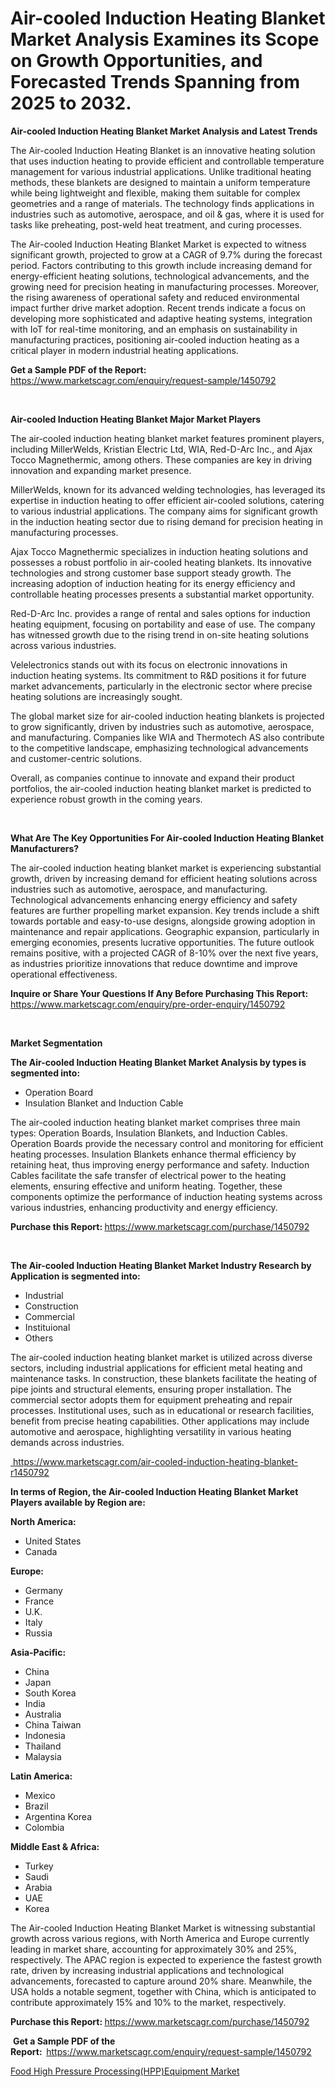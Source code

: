 <p><h1>Air-cooled Induction Heating Blanket Market Analysis Examines its Scope on Growth Opportunities, and Forecasted Trends Spanning from 2025 to 2032.</h1></p><p><strong>Air-cooled Induction Heating Blanket Market Analysis and Latest Trends</strong></p>
<p><p>The Air-cooled Induction Heating Blanket is an innovative heating solution that uses induction heating to provide efficient and controllable temperature management for various industrial applications. Unlike traditional heating methods, these blankets are designed to maintain a uniform temperature while being lightweight and flexible, making them suitable for complex geometries and a range of materials. The technology finds applications in industries such as automotive, aerospace, and oil & gas, where it is used for tasks like preheating, post-weld heat treatment, and curing processes.</p><p>The Air-cooled Induction Heating Blanket Market is expected to witness significant growth, projected to grow at a CAGR of 9.7% during the forecast period. Factors contributing to this growth include increasing demand for energy-efficient heating solutions, technological advancements, and the growing need for precision heating in manufacturing processes. Moreover, the rising awareness of operational safety and reduced environmental impact further drive market adoption. Recent trends indicate a focus on developing more sophisticated and adaptive heating systems, integration with IoT for real-time monitoring, and an emphasis on sustainability in manufacturing practices, positioning air-cooled induction heating as a critical player in modern industrial heating applications.</p></p>
<p><strong>Get a Sample PDF of the Report:&nbsp;</strong> <a href="https://www.marketscagr.com/enquiry/request-sample/1450792?utm_campaign=2294&utm_medium=2&utm_source=Github&utm_content=ia&utm_term=11042025&utm_id=air-cooled-induction-heating-blanket">https://www.marketscagr.com/enquiry/request-sample/1450792</a></p>
<p>&nbsp;</p>
<p><strong>Air-cooled Induction Heating Blanket Major Market Players</strong></p>
<p><p>The air-cooled induction heating blanket market features prominent players, including MillerWelds, Kristian Electric Ltd, WIA, Red-D-Arc Inc., and Ajax Tocco Magnethermic, among others. These companies are key in driving innovation and expanding market presence.</p><p>MillerWelds, known for its advanced welding technologies, has leveraged its expertise in induction heating to offer efficient air-cooled solutions, catering to various industrial applications. The company aims for significant growth in the induction heating sector due to rising demand for precision heating in manufacturing processes.</p><p>Ajax Tocco Magnethermic specializes in induction heating solutions and possesses a robust portfolio in air-cooled heating blankets. Its innovative technologies and strong customer base support steady growth. The increasing adoption of induction heating for its energy efficiency and controllable heating processes presents a substantial market opportunity.</p><p>Red-D-Arc Inc. provides a range of rental and sales options for induction heating equipment, focusing on portability and ease of use. The company has witnessed growth due to the rising trend in on-site heating solutions across various industries.</p><p>Velelectronics stands out with its focus on electronic innovations in induction heating systems. Its commitment to R&D positions it for future market advancements, particularly in the electronic sector where precise heating solutions are increasingly sought.</p><p>The global market size for air-cooled induction heating blankets is projected to grow significantly, driven by industries such as automotive, aerospace, and manufacturing. Companies like WIA and Thermotech AS also contribute to the competitive landscape, emphasizing technological advancements and customer-centric solutions.</p><p>Overall, as companies continue to innovate and expand their product portfolios, the air-cooled induction heating blanket market is predicted to experience robust growth in the coming years.</p></p>
<p>&nbsp;</p>
<p><strong>What Are The Key Opportunities For Air-cooled Induction Heating Blanket Manufacturers?</strong></p>
<p><p>The air-cooled induction heating blanket market is experiencing substantial growth, driven by increasing demand for efficient heating solutions across industries such as automotive, aerospace, and manufacturing. Technological advancements enhancing energy efficiency and safety features are further propelling market expansion. Key trends include a shift towards portable and easy-to-use designs, alongside growing adoption in maintenance and repair applications. Geographic expansion, particularly in emerging economies, presents lucrative opportunities. The future outlook remains positive, with a projected CAGR of 8-10% over the next five years, as industries prioritize innovations that reduce downtime and improve operational effectiveness.</p></p>
<p><strong>Inquire or Share Your Questions If Any Before Purchasing This Report:</strong> <a href="https://www.marketscagr.com/enquiry/pre-order-enquiry/1450792?utm_campaign=2294&utm_medium=2&utm_source=Github&utm_content=ia&utm_term=11042025&utm_id=air-cooled-induction-heating-blanket">https://www.marketscagr.com/enquiry/pre-order-enquiry/1450792</a></p>
<p>&nbsp;</p>
<p><strong>Market Segmentation</strong></p>
<p><strong>The Air-cooled Induction Heating Blanket Market Analysis by types is segmented into:</strong></p>
<p><ul><li>Operation Board</li><li>Insulation Blanket and Induction Cable</li></ul></p>
<p><p>The air-cooled induction heating blanket market comprises three main types: Operation Boards, Insulation Blankets, and Induction Cables. Operation Boards provide the necessary control and monitoring for efficient heating processes. Insulation Blankets enhance thermal efficiency by retaining heat, thus improving energy performance and safety. Induction Cables facilitate the safe transfer of electrical power to the heating elements, ensuring effective and uniform heating. Together, these components optimize the performance of induction heating systems across various industries, enhancing productivity and energy efficiency.</p></p>
<p><strong>Purchase this Report:&nbsp;</strong><a href="https://www.marketscagr.com/purchase/1450792?utm_campaign=2294&utm_medium=2&utm_source=Github&utm_content=ia&utm_term=11042025&utm_id=air-cooled-induction-heating-blanket">https://www.marketscagr.com/purchase/1450792</a></p>
<p>&nbsp;</p>
<p><strong>The Air-cooled Induction Heating Blanket Market Industry Research by Application is segmented into:</strong></p>
<p><ul><li>Industrial</li><li>Construction</li><li>Commercial</li><li>Instituional</li><li>Others</li></ul></p>
<p><p>The air-cooled induction heating blanket market is utilized across diverse sectors, including industrial applications for efficient metal heating and maintenance tasks. In construction, these blankets facilitate the heating of pipe joints and structural elements, ensuring proper installation. The commercial sector adopts them for equipment preheating and repair processes. Institutional uses, such as in educational or research facilities, benefit from precise heating capabilities. Other applications may include automotive and aerospace, highlighting versatility in various heating demands across industries.</p></p>
<p><a href="https://www.marketscagr.com/air-cooled-induction-heating-blanket-r1450792?utm_campaign=2294&utm_medium=2&utm_source=Github&utm_content=ia&utm_term=11042025&utm_id=air-cooled-induction-heating-blanket">&nbsp;https://www.marketscagr.com/air-cooled-induction-heating-blanket-r1450792</a></p>
<p><strong>In terms of Region, the Air-cooled Induction Heating Blanket Market Players available by Region are:</strong></p>
<p>
    <p> <strong> North America: </strong>
        <ul>
            <li>United States</li>
            <li>Canada</li>
        </ul>
        </p> 
    <p> <strong> Europe: </strong>
        <ul>
            <li>Germany</li>
            <li>France</li>
            <li>U.K.</li>
            <li>Italy</li>
            <li>Russia</li>
        </ul>
        </p> 
    <p> <strong> Asia-Pacific: </strong>
        <ul>
            <li>China</li>
            <li>Japan</li>
            <li>South Korea</li>
            <li>India</li>
            <li>Australia</li>
            <li>China Taiwan</li>
            <li>Indonesia</li>
            <li>Thailand</li>
            <li>Malaysia</li>
        </ul>
        </p> 
    <p> <strong> Latin America: </strong>
        <ul>
            <li>Mexico</li>
            <li>Brazil</li>
            <li>Argentina Korea</li>
            <li>Colombia</li>
        </ul>
        </p> 
    <p> <strong> Middle East & Africa: </strong>
        <ul>
            <li>Turkey</li>
            <li>Saudi</li>
            <li>Arabia</li>
            <li>UAE</li>
            <li>Korea</li>
        </ul>
    </p>
    </p>
<p><p>The Air-cooled Induction Heating Blanket Market is witnessing substantial growth across various regions, with North America and Europe currently leading in market share, accounting for approximately 30% and 25%, respectively. The APAC region is expected to experience the fastest growth rate, driven by increasing industrial applications and technological advancements, forecasted to capture around 20% share. Meanwhile, the USA holds a notable segment, together with China, which is anticipated to contribute approximately 15% and 10% to the market, respectively.</p></p>
<p><strong>Purchase this Report: </strong><a href="https://www.marketscagr.com/purchase/1450792?utm_campaign=2294&utm_medium=2&utm_source=Github&utm_content=ia&utm_term=11042025&utm_id=air-cooled-induction-heating-blanket">https://www.marketscagr.com/purchase/1450792</a></p>
<p>&nbsp;<strong>Get a Sample PDF of the Report:&nbsp;&nbsp;</strong><a href="https://www.marketscagr.com/enquiry/request-sample/1450792?utm_campaign=2294&utm_medium=2&utm_source=Github&utm_content=ia&utm_term=11042025&utm_id=air-cooled-induction-heating-blanket">https://www.marketscagr.com/enquiry/request-sample/1450792</a></p>
<p><strong></strong></p>
<p><p><a href="https://github.com/kluviabolofo/Market-Research-Report-List-1/blob/main/food-high-pressure-processinghppequipment-market.md?utm_campaign=2294&utm_medium=2&utm_source=Github&utm_content=ia&utm_term=11042025&utm_id=air-cooled-induction-heating-blanket">Food High Pressure Processing(HPP)Equipment Market</a></p></p>